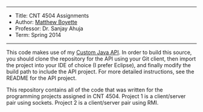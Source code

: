 *******************************************************************

* Title:     CNT 4504 Assignments
* Author:    [Matthew Boyette](mailto:Dyndrilliac@gmail.com)
* Professor: Dr. Sanjay Ahuja
* Term:      Spring 2014

*******************************************************************

This code makes use of my [Custom Java API](https://github.com/Dyndrilliac/java-custom-api). In order to build this source, you should clone the repository for the API using your Git client, then import the project into your IDE of choice (I prefer Eclipse), and finally modify the build path to include the API project. For more detailed instructions, see the README for the API project.

This repository contains all of the code that was written for the programming projects assigned in CNT 4504. Project 1 is a client/server pair using sockets. Project 2 is a client/server pair using RMI.